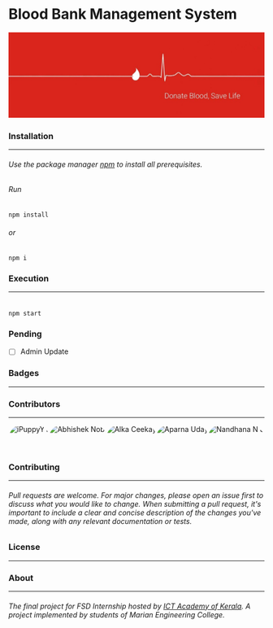 # **Blood Bank Management System**
![Donate Blood Save Life](/assets/blood.jpg "Donate Blood Save Life")
### Installation
------------
###### Use the package manager [npm](https://docs.npmjs.com/downloading-and-installing-node-js-and-npm) to install all prerequisites.
###### Run 
```
npm install
```  
###### or 
```
npm i
```
### Execution
------------
######
```
npm start
```

### Pending

- [ ] Admin Update

### Badges
------------
<!-- ![GitHub code size in bytes](https://img.shields.io/github/languages/code-size/ipuppyyt/Blood-Bank-Management-System?color=r&label=Code%20Size&style=for-the-badge) ![GitHub Repo stars](https://img.shields.io/github/stars/ipuppyyt/Blood-Bank-Management-System?color=r&style=for-the-badge) -->
### Contributors
------------
<div style="display: flex;justify-content: center;align-items:center;">
        <a href="https://github.com/ipuppyyt" target="_blank" rel="noopener noreferrer"></a><img style="height: 50px;border-radius: 25px;" src="https://avatars.githubusercontent.com/u/71689062?v=4" title="iPuppyYT"></a>
        <a href="https://github.com/abhisheknobi" target="_blank" rel="noopener noreferrer"></a><img style="height: 50px;border-radius: 25px;" src="https://avatars.githubusercontent.com/u/115533725?v=4" title="Abhishek Nobi"></a>
        <a href="https://github.com/alka5ceekay" target="_blank" rel="noopener noreferrer"></a><img style="height: 50px;border-radius: 25px;" src="https://avatars.githubusercontent.com/u/132563153?v=4" title="Alka Ceekay"></a>
        <a href="https://github.com/Aparna-Uday" target="_blank" rel="noopener noreferrer"></a><img style="height: 50px;border-radius: 25px;" src="https://avatars.githubusercontent.com/u/132563213?v=4" title="Aparna Uday"></a>
        <a href="https://github.com/Nandhananj" target="_blank" rel="noopener noreferrer"></a><img style="height: 50px;border-radius: 25px;" src="https://avatars.githubusercontent.com/u/98000455?v=4" title="Nandhana N J"></a> 
    </div>
    
### Contributing
------------
###### Pull requests are welcome. For major changes, please open an issue first to discuss what you would like to change. When submitting a pull request, it's important to include a clear and concise description of the changes you've made, along with any relevant documentation or tests.

### License
------------
<!-- [MIT](https://choosealicense.com/licenses/mit/) -->
### **About**
------------
###### The final project for FSD Internship hosted by [ICT Academy of Kerala](https://ictkerala.org/ "ICT Academy of Kerala"). A project implemented by students of Marian Engineering College.
